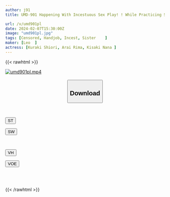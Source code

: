```yaml
---
author: j91
title: UMD-901 Happening With Incestuous Sex Play! ! While Practicing Sex With My Sister, I Accidentally Inserted It! ! Ten

url: /v/umd901pl
date: 2024-02-07T15:30:00Z
image: "umd901pl.jpg"
tags: [Censored, Handjob, Incest, Sister	]
maker: [Leo  ]
actress: [Kuraki Shiori, Arai Rima, Kisaki Nana ]
---
```



{{< rawhtml >}}

<div class="video" data-videoid="VVDl2j8BxWIKepd">
    <a href="javascript:;">
        <img src="/v/umd901pl/umd901pl.jpg" width="WIDTH" height="HEIGHT" alt="umd901pl.mp4" loading="lazy">
    </a>
</div>

<script type="text/javascript" src="https://j91.asia/asset/on-demand-st.js"></script>

<br>
  <link rel="stylesheet" href="https://j91.asia/asset/bs5.css">
  
  <center>
  <button class="btn btn-primary" type="button" data-bs-toggle="collapse" data-bs-target=".multi-collapse" aria-expanded="false" aria-controls="multiCollapseExample1 multiCollapseExample2"><h2>Download</h2></button></center>
</p>
<div class="row">
  <div class="col">
    <div class="collapse multi-collapse" id="multiCollapseExample1">
      <div class="card card-body">
	      	      <br>
<div class="buttons">  
<p><a href="https://streamtape.to/v/VVDl2j8BxWIKepd" target="_blank"><button class="btn-hover color-3"><i class="fa fa-download"></i> ST</button></a></p>
<p><a href="https://cdnwish.com/mk5rak65cifa" target="_blank"><button class="btn-hover color-2"><i class="fa fa-download"></i> SW</button></a></p></div>
    </div>
  </div>
</div>
  <div class="col">
    <div class="collapse multi-collapse" id="multiCollapseExample2">
      <div class="card card-body">
	      <br>
<div class="buttons">
<p><a href="https://vidhidepro.com/f/f4p1jdlrpb9t" target="_blank"><button class="btn-hover color-9"><i class="fa fa-download"></i> VH</button></a></p>
<p><a href="https://voe.sx/en1zungnzju3"><button class="btn-hover color-8"><i class="fa fa-download"></i> VOE</button></a></p></div>
<br><br>
      </div>
    </div>
  </div>
</div>

{{< /rawhtml >}}